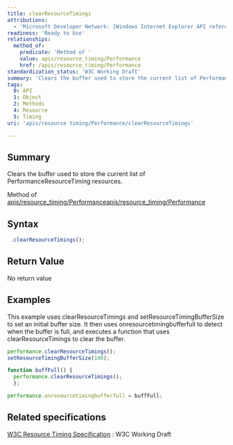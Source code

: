 ```yaml
---
title: clearResourceTimings
attributions:
  - 'Microsoft Developer Network: [Windows Internet Explorer API reference Article](http://msdn.microsoft.com/en-us/library/ie/hh828809%28v=vs.85%29.aspx)'
readiness: 'Ready to Use'
relationships:
  method_of:
    predicate: 'Method of '
    value: apis/resource_timing/Performance
    href: /apis/resource_timing/Performance
standardization_status: 'W3C Working Draft'
summary: 'Clears the buffer used to store the current list of PerformanceResourceTiming resources.'
tags:
  0: API
  1: Object
  2: Methods
  4: Resource
  5: Timing
uri: 'apis/resource timing/Performance/clearResourceTimings'

---
```

## Summary

Clears the buffer used to store the current list of PerformanceResourceTiming resources.

Method of [apis/resource\_timing/Performance](/apis/resource_timing/Performance)[apis/resource\_timing/Performance](/apis/resource_timing/Performance)

## Syntax

``` js
 .clearResourceTimings();
```

## Return Value

No return value

## Examples

This example uses clearResourceTimings and setResourceTimingBufferSize to set an initial buffer size. It then uses onresourcetimingbufferfull to detect when the buffer is full, and executes a function that uses clearResourceTimings to clear the buffer.

``` js
performance.clearResourceTimings();
setResourceTimingBufferSize(100);

function buffFull() {
  performance.clearResourceTimings();
  };

performance.onresourcetimingbufferfull = buffFull;
```

## Related specifications

[W3C Resource Timing Specification](http://www.w3.org/TR/resource-timing/)
:   W3C Working Draft
